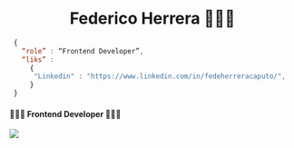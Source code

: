 <div align="center">
<h1>Federico Herrera 👨🏻‍💻
</div>

```js
 {
   “role” : “Frontend Developer”,
   “liks” :
     {
      "Linkedin" : "https://www.linkedin.com/in/fedeherreracaputo/",
     }
 }

```

<h4>👨🏻‍💻 Frontend Developer 👨🏻‍💻</h4>
 <p>
  <a href="#">
    <img src="https://skillicons.dev/icons?i=html,css,js,ts,react,bootstrap,wordpress,tailwind,astro,git,firebase,vite, nest" />
  </a>
</p>
